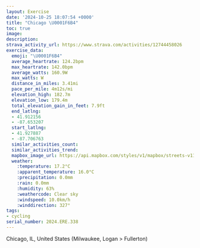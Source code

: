 ```yaml
---
layout: Exercise
date: '2024-10-25 18:07:54 +0000'
title: "Chicago \U0001F6B4"
toc: true
image:
description:
strava_activity_url: https://www.strava.com/activities/12744458026
exercise_data:
  emoji: "\U0001F6B4"
  average_heartrate: 124.2bpm
  max_heartrate: 142.0bpm
  average_watts: 160.9W
  max_watts: W
  distance_in_miles: 3.41mi
  pace_per_mile: 4m12s/mi
  elevation_high: 182.7m
  elevation_low: 179.4m
  total_elevation_gain_in_feet: 7.9ft
  end_latlng:
  - 41.912156
  - -87.653207
  start_latlng:
  - 41.927887
  - -87.706763
  similar_activities_count:
  similar_activities_trend:
  mapbox_image_url: https://api.mapbox.com/styles/v1/mapbox/streets-v11/static/path-5+787af2-1.0(mx%7B~FbrhvOx%40cBnAyBtBgEtBwDrAqCfOgYhPm%5BjDuGvAsCZ_ABW%40o%40e%40ix%40%3FsCBoAHc%40DGPGn%40C~CBhACRCLGFMBUMoFCqCW_n%40EY%40c%40AO%5BgBUeAoAaJ%5BoBUmBCeA%40qCGcUD%5BDMtBaD%5E_%40%60CyClD%7BDjD_E),pin-s-s+e5b22e(-87.70354,41.92663),pin-s-f+89ae00(-87.65533000000003,41.91385999999999)/auto/800x800?access_token=pk.eyJ1Ijoiam9zaGJlY2ttYW4iLCJhIjoiY205eWR2aDd1MWZ6djJrbXc4a3M0bWZleiJ9.XiG9OWkNcZk2QzjJbxLB4A
  weather:
    :temperature: 17.2°C
    :apparent_temperature: 16.0°C
    :precipitation: 0.0mm
    :rain: 0.0mm
    :humidity: 63%
    :weathercode: Clear sky
    :windspeed: 10.0km/h
    :winddirection: 327°
tags:
- cycling
serial_number: 2024.ERE.338
---
```

Chicago, IL, United States (Milwaukee, Logan > Fullerton)
